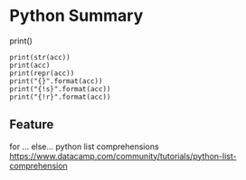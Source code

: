 # Python Summary


print()

    print(str(acc))
    print(acc)
    print(repr(acc))
    print("{}".format(acc))
    print("{!s}".format(acc))
    print("{!r}".format(acc))


## Feature

for ... else...
python list comprehensions https://www.datacamp.com/community/tutorials/python-list-comprehension